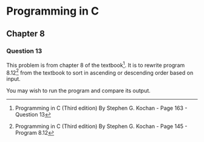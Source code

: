 # Programming in C
## Chapter 8
### Question 13

This problem is from chapter 8 of the textbook[^1]. It is to rewrite program 8.12[^2] from the textbook to sort in ascending or descending order based on input.

You may wish to run the program and compare its output.


[^1]: Programming in C (Third edition) By Stephen G. Kochan - Page 163 - Question 13
[^2]: Programming in C (Third edition) By Stephen G. Kochan - Page 145 - Program 8.12